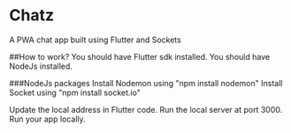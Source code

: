 # Chatz
A PWA chat app built using Flutter and Sockets

##How to work?
  You should have Flutter sdk installed.
  You should have NodeJs installed.
  
  ###NodeJs packages
    Install Nodemon using "npm install nodemon"
    Install Socket using "npm install socket.io"
    
   Update the local address in Flutter code.
   Run the local server at port 3000.
   Run your app locally.

